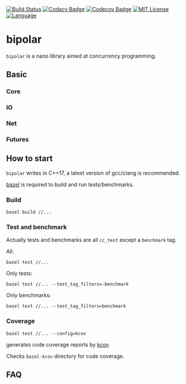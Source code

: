 [![Build Status][github-ci-badge]][github-link]
[![Codacy Badge][codacy-badge]][codacy-link]
[![Codecov Badge][codecov-badge]][codecov-link]
[![MIT License][license-badge]](LICENSE)
[![Language][language-badge]][language-link]

# bipolar

`bipolar` is a nano library aimed at concurrency programming.

## Basic

### Core

### IO

### Net

### Futures

## How to start

`bipolar` writes in C++17, a latest version of gcc/clang is recommended.

[bazel](https://github.com/bazelbuild/bazel/) is required to build and run tests/benchmarks.

### Build

```
bazel build //...
```

### Test and benchmark

Actually tests and benchmarks are all `cc_test` except a `benchmark` tag.

All:

```
bazel test //...
```

Only tests:

```
bazel test //... --test_tag_filters=-benchmark
```

Only benchmarks:

```
bazel test //... --test_tag_filters=benchmark
```

### Coverage

```
bazel test //... --config=kcov
```

generates code coverage reports by [kcov][kcov-link].

Checks `bazel-kcov` directory for code coverage.

## FAQ


[github-ci-badge]: https://github.com/condy0919/bipolar/workflows/BIPOLAR%20CI/badge.svg
[github-link]: https://github.com/condy0919/bipolar
[codacy-badge]: https://api.codacy.com/project/badge/Grade/7c5e88ade2944d7ca1741d2b3e709f4f
[codacy-link]: https://www.codacy.com/manual/condy0919/bipolar?utm_source=github.com&amp;utm_medium=referral&amp;utm_content=condy0919/bipolar&amp;utm_campaign=Badge_Grade
[codecov-badge]: https://codecov.io/gh/condy0919/bipolar/branch/master/graph/badge.svg
[codecov-link]: https://codecov.io/gh/condy0919/bipolar
[license-badge]: https://img.shields.io/badge/license-MIT-007EC7.svg
[language-badge]: https://img.shields.io/badge/Language-C%2B%2B17-blue.svg
[language-link]: https://en.cppreference.com/w/cpp/compiler_support
[kcov-link]: https://github.com/SimonKagstrom/kcov/
